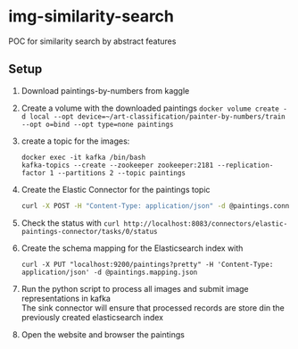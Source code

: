 # img-similarity-search
POC for similarity search by abstract features

## Setup

1. Download paintings-by-numbers from kaggle
2. Create a volume with the downloaded paintings 
   `docker volume create -d local --opt device=~/art-classification/painter-by-numbers/train --opt o=bind --opt type=none paintings`
3. create a topic for the images:
   ```
   docker exec -it kafka /bin/bash
   kafka-topics --create --zookeeper zookeeper:2181 --replication-factor 1 --partitions 2 --topic paintings
   ```
4. Create the Elastic Connector for the paintings topic
   ```bash
   curl -X POST -H "Content-Type: application/json" -d @paintings.connector.json localhost:8083/connectors
   ```
5. Check the status with `curl http://localhost:8083/connectors/elastic-paintings-connector/tasks/0/status`
6. Create the schema mapping for the Elasticsearch index with
   ```
   curl -X PUT "localhost:9200/paintings?pretty" -H 'Content-Type: application/json' -d @paintings.mapping.json
   ```
7. Run the python script to process all images and submit image representations in kafka  
   The sink connector will ensure that processed records are store din the previously created elasticsearch index
   
8. Open the website and browser the paintings
